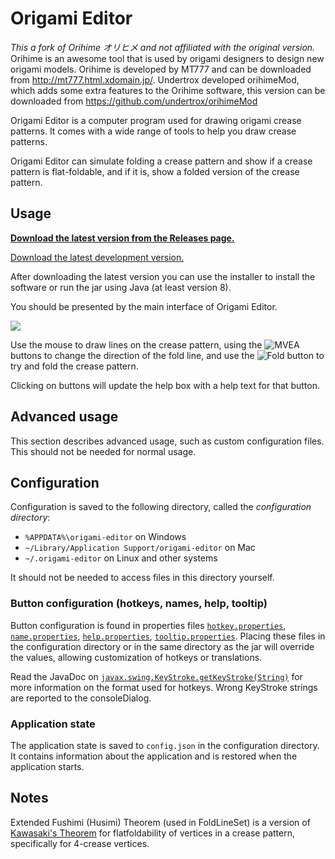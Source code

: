 # Origami Editor

_This a fork of Orihime オリヒメ and not affiliated with the original version._ Orihime is an awesome tool that is used by origami designers to design new origami models. Orihime is developed by MT777 and can be downloaded from  http://mt777.html.xdomain.jp/. Undertrox developed orihimeMod, which adds some extra features to the Orihime software, this version can be downloaded from https://github.com/undertrox/orihimeMod

Origami Editor is a computer program used for drawing origami crease patterns. It comes with a wide range of tools to help you draw crease patterns.

Origami Editor can simulate folding a crease pattern and show if a crease pattern is flat-foldable, and if it is, show a folded version of the crease pattern.

## Usage

**[Download the latest version from the Releases page.](https://github.com/qurben/origami-editor/releases)**

[Download the latest development version.](https://nightly.link/qurben/origami-editor/workflows/maven/master/origami-editor-jar.zip)

After downloading the latest version you can use the installer to install the software or run the jar using Java (at least version 8).

You should be presented by the main interface of Origami Editor.

![](https://i.imgur.com/EGnaeOx.png)

Use the mouse to draw lines on the crease pattern, using the ![MVEA](https://i.imgur.com/4vm5CND.png) buttons to change the direction of the fold line, and use the ![Fold](https://i.imgur.com/jxswOXM.png) button to try and fold the crease pattern.

Clicking on buttons will update the help box with a help text for that button.

## Advanced usage

This section describes advanced usage, such as custom configuration files. This should not be needed for normal usage.

## Configuration

Configuration is saved to the following directory, called the _configuration directory_:

- `%APPDATA%\origami-editor` on Windows
- `~/Library/Application Support/origami-editor` on Mac
- `~/.origami-editor` on Linux and other systems

It should not be needed to access files in this directory yourself.

### Button configuration (hotkeys, names, help, tooltip)

Button configuration is found in properties files [`hotkey.properties`](./src/main/resources/hotkey.properties), [`name.properties`](./src/main/resources/name.properties), [`help.properties`](./src/main/resources/help.properties), [`tooltip.properties`](./src/main/resources/tooltip.properties). Placing these files in the configuration directory or in the same directory as the jar will override the values, allowing customization of hotkeys or translations.

Read the JavaDoc on [`javax.swing.KeyStroke.getKeyStroke(String)`](https://docs.oracle.com/en/java/javase/11/docs/api/java.desktop/javax/swing/KeyStroke.html#getKeyStroke(java.lang.String)) for more information on the format used for hotkeys. Wrong KeyStroke strings are reported to the consoleDialog.

### Application state

The application state is saved to `config.json` in the configuration directory. It contains information about the application and is restored when the application starts.

## Notes

Extended Fushimi (Husimi) Theorem (used in FoldLineSet) is a version of [Kawasaki's Theorem](https://en.wikipedia.org/wiki/Kawasaki%27s_theorem) for flatfoldability of vertices in a crease pattern, specifically for 4-crease vertices.
